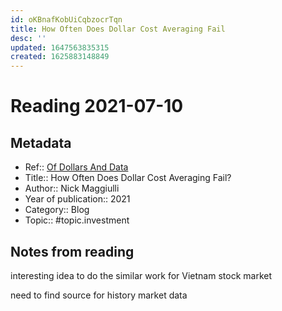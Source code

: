 ```yaml
---
id: oKBnafKobUiCqbzocrTqn
title: How Often Does Dollar Cost Averaging Fail
desc: ''
updated: 1647563835315
created: 1625883148849
---
```

# Reading 2021-07-10

## Metadata

- Ref:: [Of Dollars And Data](https://ofdollarsanddata.com/how-often-does-dollar-cost-averaging-fail/)
- Title:: How Often Does Dollar Cost Averaging Fail?
- Author:: Nick Maggiulli
- Year of publication:: 2021
- Category:: Blog
- Topic:: #topic.investment

## Notes from reading

interesting idea to do the similar work for Vietnam stock market

need to find source for history market data
